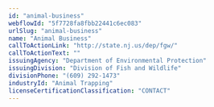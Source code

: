 ```yaml
---
id: "animal-business"
webflowId: "5f7728fa8fbb22441c6ec083"
urlSlug: "animal-business"
name: "Animal Business"
callToActionLink: "http://state.nj.us/dep/fgw/"
callToActionText: ""
issuingAgency: "Department of Environmental Protection"
issuingDivision: "Division of Fish and Wildlife"
divisionPhone: "(609) 292-1473"
industryId: "Animal Trapping"
licenseCertificationClassification: "CONTACT"
---
```

